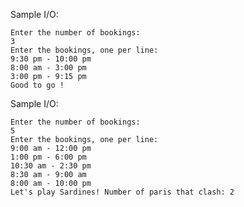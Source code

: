 Sample I/O:

	Enter the number of bookings: 
	3
	Enter the bookings, one per line:
	9:30 pm - 10:00 pm
	8:00 am - 3:00 pm
	3:00 pm - 9:15 pm
 	Good to go !


Sample I/O:

	Enter the number of bookings:
	5
	Enter the bookings, one per line:
	9:00 am - 12:00 pm
	1:00 pm - 6:00 pm
	10:30 am - 2:30 pm
	8:30 am - 9:00 am
	8:00 am - 10:00 pm
	Let's play Sardines! Number of paris that clash: 2
